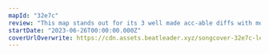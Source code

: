 ```yaml
---
mapId: "32e7c"
review: "This map stands out for its 3 well made acc-able diffs with moody lighting to complement the song and its excellent representation in patterns and emphasis!"
startDate: "2023-06-26T00:00:00.000Z"
coverUrlOverwrite: https://cdn.assets.beatleader.xyz/songcover-32e7c-leave.png
---
```

